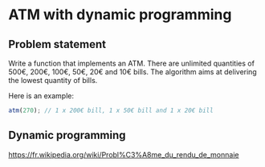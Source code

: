 # ATM with dynamic programming

## Problem statement

Write a function that implements an ATM. There are unlimited quantities of 500€, 200€, 100€, 50€, 20€ and 10€ bills. The algorithm aims at delivering the lowest quantity of bills.

Here is an example:

```ts
atm(270); // 1 x 200€ bill, 1 x 50€ bill and 1 x 20€ bill
```

## Dynamic programming

https://fr.wikipedia.org/wiki/Probl%C3%A8me_du_rendu_de_monnaie
